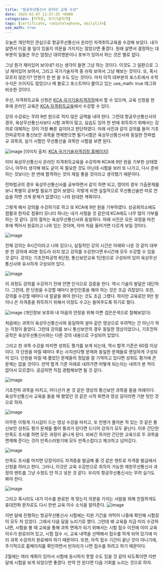 ```yaml
---
title: "항공무선통신사 온라인 교육 수강"
date: 2025-01-07 11:57:35 +0900
categories: [자격증, 국가기술자격]
tags: [certificate, radiotelephone, dailylife]
use_math: true
---
```


오늘은 개인적인 관심으로 항공무선통신사 온라인 자격취득교육을 수강해 보았다. 내가 살면서 이걸 쓸 일이 있을지 의문을 가지지는 않았으면 좋겠다. 원래 살면서 결정하는 대부분의 일들은 무슨 엄청난 대의명분이나 포부가 있어서 하는 것은 별로 없다. 

그냥 뭔가 재미있어 보이네? 라는 생각이 들면 그냥 하는 것이다. 이것도 그 일환으로 그냥 재미있어 보여서, 그리고 국가기술자격 중 쉬워 보여서 그냥 해보는 것이다. 또, 혹시 모르지 않은가? 언젠가 한 번 쓸 수도 있는 것이다. 마치 아직 대부분의 포스트에서 수학 수식은 쓰이지도 않았으나 매 블로그 포스트마다 붙이고 있는 use_math: true 태그와 비슷한 것이다.

우선, 자격취득교육 신청은 [KCA 국가기술자격검정](https://www.cq.or.kr/main.do)에서 할 수 있으며, 교육 신청을 한 후에 온라인 교육은 [KCA 자격취득교육](https://cqedu.kca.kr/)에서 수강할 수 있다.

강의 수강료는 무려 9만 원으로 적지 않은 금액을 내야 한다. 그런데 항공무선통신사의 경우, 육상무선통신사보다 시험 과목이 많고, 실습도 있어 한 번에 취득하기 위해서는 강의로 대체하는 것이 가장 빠른 길이라고 판단하였다. 아래 사진과 같이 강의를 들어 기초전파공학과 통신보안 과목을 면제받으면 필기시험은 육상무선통신사와 동일한 전파법규 과목과, 실기 시험인 무선통신술 과목만 시험을 보면 된다.

![image](https://www.dropbox.com/scl/fi/2t845ou8yq8jpeq635e0i/2501070002-1.jpg?rlkey=y5lzkx09sx9vbf0qkhbmns9jz&st=mx1otkib&raw=1)
[이미지 출처: [KCA 국가기술자격검정 홈페이지](https://www.cq.or.kr/qh_acegm01_001.do)]

이미 육상무선통신사 온라인 자격취득교육을 수강하며 KCA에 9만 원을 기부한 상태였으나, 아무리 생각해 봐도 굳이 꼭 필요한 것도 아닌데 시험을 보러 또 나가고, 다시 준비하는 것보다는 한 번에 합격하는 것이 제일 좋을 것이라고 생각했기 때문이다.

전파법규의 경우 육상무선통신사를 공부하면서 같이 하면 되고, 영어의 경우 기출문제를 보니 특별히 공부할 필요가 없어 보였다. 이렇게 되면 실질적으로 무선통신술만 따로 연습을 하면 크게 문제가 없겠다는 나의 원대한 계획이다.

그렇게 해서 강의를 수강하기로 하고 또 KCA에 9만 원을 기부하였다. 상공회의소에도 컴활과 한자로 컴퓨터 모니터 하나는 내가 사줬을 것 같은데 KCA에도 너무 많이 기부를 하는 것 같다. 강의 절차는 육상무선통신사와 동일하다. 아래 사진은 모든 과정을 마친 후에 찍어서 완료라고 나와 있는 것이며, 아마 처음 들어가면 다르게 보일 것이다.

![image](https://www.dropbox.com/scl/fi/hbbnhmqh06ha8nl9syym7/2501070002-8.jpg?rlkey=lq803i4kd2aehri54kbhz1fzv&st=fvxsqfxa&raw=1)

전체 강의는 9시간이라고 나와 있으나, 실질적인 강의 시간은 아래와 나온 것 같이 대부분 한 강의에 40분 정도라 쉬지 않고 강의를 수강한다면 6시간에 모두 수강할 수 있을 것 같다. 강의는 기초전파공학 8단원, 통신보안교육 1단원으로 구성되어 있어 육상무선통신사와 유사하게 구성되어 있다.

![image](https://www.dropbox.com/scl/fi/uztzaz70o6r57ayhg3bvj/2501070002-7.jpg?rlkey=240d9851xvaj5jdlbisrjgim6&st=li1e999q&raw=1)

이 과정도 강의를 수강하기 전에 안면 인식으로 검증을 한다. 역시 기술의 발달은 대단하다. 그런데, 한 단원을 수강할 때마다 본인인증을 해야 하는 것은 조금 귀찮았다. 또한, 강의를 수강할 때마다 내 얼굴을 봐야 한다는 것도 조금 그랬다. 하지만 교육료만 9만 원이나 쓴 자격증을 취득하기 위해서 이정도 수고는 들여주도록 하기로 했다.

![image](https://www.dropbox.com/scl/fi/6iwyg25bi4y0ygjlxoz46/2501070002-3.jpg?rlkey=7xx5yhvk8413j0uetcye6ncjd&st=5axv4eyk&raw=1)
(개인정보 보호와 내 마음의 안정을 위해 이쁜 검은은색으로 칠해보았다)

처음에는 과목이 육상무선통신사와 동일하여 설마 같은 영상으로 우려먹는 건 아닌가 하는 걱정이 들었다. 그런데 강의를 보니 통신보안의 경우 동일한 영상이었으나, 기초전파공학은 육상무선통신사와는 다른 강의 내용으로 구성되어 있었다.


그리고 한 과목 수강을 마치면 성취도 평가를 보게 되는데, 역시 합격 기준은 60점 이상이다. 각 단원을 마칠 때마다 푸는 사지선다형 문제와 동일한 문제들로 랜덤하게 구성되어 있다. 단원을 마칠 때 풀었던 문제들의 정답을 잘 기억하고 있다면 성취도 평가에 큰 문제는 없을 것이다. 만약 합격 기준 아래로 내려가면 어떻게 되는지는 내려가 본 적이 없어서 모르겠다. 궁금하면 직접 경험해보면 될 것 같다.

![image](https://www.dropbox.com/scl/fi/ryn6pzvjurhmzi2ctxy55/2501070002-2.jpg?rlkey=7rob73vgi07h960e7t4fs5z4c&st=a6o1m004&raw=1)

기초전파 과목을 마치고, 어디선가 본 것 같은 영상의 통신보안 과목을 들을 차례이다. 육상무선통신사 교육을 들을 때 봤었던 것 같은 시작 화면과 영상 길이라면 기분 탓인 것으로 하자.

![image](https://www.dropbox.com/scl/fi/akhkm45d1rdmp6zjklmec/2501070002-4.jpg?rlkey=6hjvvfnsdkihex7ae1wi3bn5j&st=2vvzjexr&raw=1)

아무튼 이렇게 기시감이 드는 영상 수강을 마치고, 또 언젠가 풀어본 적 있는 것 같은 통신보안 성취도 평가 문제를 풀어 통과가 된다면 드디어 강의가 모두 끝난다. 이후 간단한 만족도 조사를 하면 모든 과정이 끝나게 된다. 비싸긴 하지만 간단한 교육으로 두 과목을 면제해 준다는 것이 만족스러웠기에 모두 만족스럽다고 체크하고 넘어갔다.

![image](https://www.dropbox.com/scl/fi/xg7nwoescskngpbkdjy85/2501070002-5.jpg?rlkey=m7z7sodk8txjpbrresjdjdvka&st=nx99cny3&raw=1)

만족도 조사를 마치면 당장이라도 자격증을 발급해 줄 것 같은 멘트로 자격증 발급에서 신청을 하라고 한다. 그러나, 이것은 교육 수강만으로 취득이 가능한 제한무선통신사 과정의 멘트를 그냥 수정도 안 하고 넣은 것 같다. 우리의 항공무선통신사는 무려 실기도 봐야 한다.

![image](https://www.dropbox.com/scl/fi/56wdgl5i3ztvnd6l40b7o/2501070002-6.jpg?rlkey=h5obw4ngrgr31k3mirdruq3i8&st=51n2kzbb&raw=1)

그리고 혹시라도 내가 이수를 완료한 게 맞는지 의문을 가지는 사람을 위해 친절하게도 휴대전화 문자로도 다시 한번 교육 이수 소식을 알려준다.
![image](https://www.dropbox.com/scl/fi/aq82hlphy8xhkmgog9f8s/2501070002-9.jpg?rlkey=z45d9evrphh6l2gkix52p5br2&st=v6wym8xl&raw=1)

이번 달에 진행하는 항공무선통신사 시험에는 지원 기간을 까먹어 나중에 확인해 시험장이 모두 차 있었다. 그래서 다음 달을 노리기로 했다. 그런데 왜 교육을 지금 미리 수강하냐면, 시험을 볼 때 교육을 통해 과목 면제가 되기 위해서는 시험 접수 이전에 이미 교육 이수가 완료되어 있고, 시험 접수 시, 교육 내역을 선택해서 접수를 하게 되어 있기에 미리 과목 수강까지 완료해야 하기 때문이다. 또한, 아직 접수 기간이 끝난 것이 아니기에, 주기적으로 홈페이지를 확인하면서 빈자리가 나면 접수를 하려고 하기 때문이다.

2월에는 여러 계획이 있어서 시험에 응시하지 못할 수도 있을 것 같아 되도록이면 이번 달에 시험을 보게 되었으면 좋겠다. 만약 안 된다면 다음 기회를 노리는 것으로 하자.